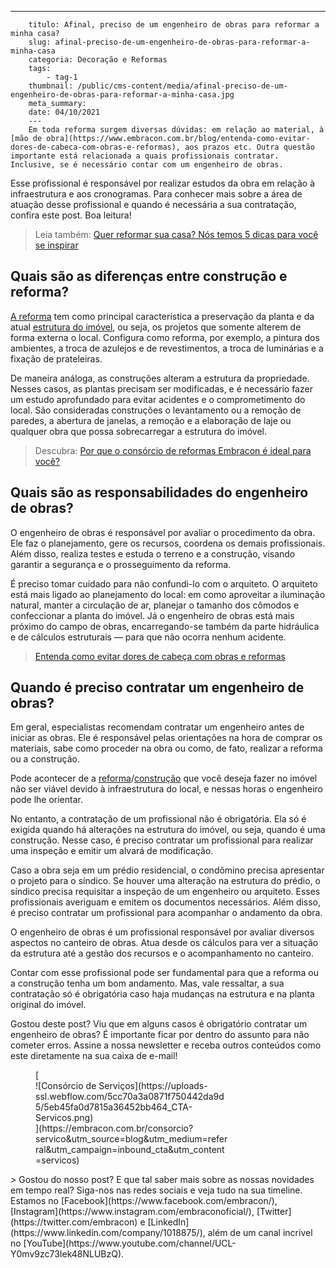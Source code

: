 ---
        titulo: Afinal, preciso de um engenheiro de obras para reformar a minha casa?
        slug: afinal-preciso-de-um-engenheiro-de-obras-para-reformar-a-minha-casa
        categoria: Decoração e Reformas
        tags:
            - tag-1
        thumbnail: /public/cms-content/media/afinal-preciso-de-um-engenheiro-de-obras-para-reformar-a-minha-casa.jpg
        meta_summary: 
        date: 04/10/2021
        ---
        Em toda reforma surgem diversas dúvidas: em relação ao material, à [mão de obra](https://www.embracon.com.br/blog/entenda-como-evitar-dores-de-cabeca-com-obras-e-reformas), aos prazos etc. Outra questão importante está relacionada a quais profissionais contratar. Inclusive, se é necessário contar com um engenheiro de obras.

Esse profissional é responsável por realizar estudos da obra em relação à infraestrutura e aos cronogramas. Para conhecer mais sobre a área de atuação desse profissional e quando é necessária a sua contratação, confira este post. Boa leitura!

> Leia também: [Quer reformar sua casa? Nós temos 5 dicas para você se inspirar](https://www.embracon.com.br/blog/quer-reformar-sua-casa-nos-temos-5-dicas-para-voce-se-inspirar)

Quais são as diferenças entre construção e reforma?
---------------------------------------------------

[A reforma](https://www.embracon.com.br/blog/conheca-o-consorcio-para-reforma-e-confira-as-vantagens) tem como principal característica a preservação da planta e da atual [estrutura do imóvel](https://www.embracon.com.br/blog/saiba-o-que-levar-em-consideracao-antes-de-comprar-um-imovel), ou seja, os projetos que somente alterem de forma externa o local. Configura como reforma, por exemplo, a pintura dos ambientes, a troca de azulejos e de revestimentos, a troca de luminárias e a fixação de prateleiras.

De maneira análoga, as construções alteram a estrutura da propriedade. Nesses casos, as plantas precisam ser modificadas, e é necessário fazer um estudo aprofundado para evitar acidentes e o comprometimento do local. São consideradas construções o levantamento ou a remoção de paredes, a abertura de janelas, a remoção e a elaboração de laje ou qualquer obra que possa sobrecarregar a estrutura do imóvel.

> Descubra: [Por que o consórcio de reformas Embracon é ideal para você?](https://www.embracon.com.br/blog/consorcio-reforma-embracon-por-que-e-uma-boa-opcao)

Quais são as responsabilidades do engenheiro de obras?
------------------------------------------------------

O engenheiro de obras é responsável por avaliar o procedimento da obra. Ele faz o planejamento, gere os recursos, coordena os demais profissionais. Além disso, realiza testes e estuda o terreno e a construção, visando garantir a segurança e o prosseguimento da reforma.

É preciso tomar cuidado para não confundi-lo com o arquiteto. O arquiteto está mais ligado ao planejamento do local: em como aproveitar a iluminação natural, manter a circulação de ar, planejar o tamanho dos cômodos e confeccionar a planta do imóvel. Já o engenheiro de obras está mais próximo do campo de obras, encarregando-se também da parte hidráulica e de cálculos estruturais — para que não ocorra nenhum acidente.

> [Entenda como evitar dores de cabeça com obras e reformas](https://www.embracon.com.br/blog/entenda-como-evitar-dores-de-cabeca-com-obras-e-reformas)

Quando é preciso contratar um engenheiro de obras?
--------------------------------------------------

Em geral, especialistas recomendam contratar um engenheiro antes de iniciar as obras. Ele é responsável pelas orientações na hora de comprar os materiais, sabe como proceder na obra ou como, de fato, realizar a reforma ou a construção.

Pode acontecer de a [reforma](https://www.embracon.com.br/blog/consorcio-para-reforma-embracon-por-que-e-uma-boa-opcao)/[construção](https://www.embracon.com.br/blog/vai-construir-uma-casa-descubra-quanto-vai-custar) que você deseja fazer no imóvel não ser viável devido à infraestrutura do local, e nessas horas o engenheiro pode lhe orientar.

No entanto, a contratação de um profissional não é obrigatória. Ela só é exigida quando há alterações na estrutura do imóvel, ou seja, quando é uma construção. Nesse caso, é preciso contratar um profissional para realizar uma inspeção e emitir um alvará de modificação.

Caso a obra seja em um prédio residencial, o condômino precisa apresentar o projeto para o síndico. Se houver uma alteração na estrutura do prédio, o síndico precisa requisitar a inspeção de um engenheiro ou arquiteto. Esses profissionais averiguam e emitem os documentos necessários. Além disso, é preciso contratar um profissional para acompanhar o andamento da obra.

O engenheiro de obras é um profissional responsável por avaliar diversos aspectos no canteiro de obras. Atua desde os cálculos para ver a situação da estrutura até a gestão dos recursos e o acompanhamento no canteiro.

Contar com esse profissional pode ser fundamental para que a reforma ou a construção tenha um bom andamento. Mas, vale ressaltar, a sua contratação só é obrigatória caso haja mudanças na estrutura e na planta original do imóvel.

Gostou deste post? Viu que em alguns casos é obrigatório contratar um engenheiro de obras? É importante ficar por dentro do assunto para não cometer erros. Assine a nossa newsletter e receba outros conteúdos como este diretamente na sua caixa de e-mail!

<figure class="w-richtext-figure-type-image w-richtext-align-center" style="max-width:310px">[<div>![Consórcio de Serviços](https://uploads-ssl.webflow.com/5cc70a3a0871f750442da9d5/5eb45fa0d7815a36452bb464_CTA-Servicos.png)</div>](https://embracon.com.br/consorcio?servico&utm_source=blog&utm_medium=referral&utm_campaign=inbound_cta&utm_content=servicos)</figure>> Gostou do nosso post? E que tal saber mais sobre as nossas novidades em tempo real? Siga-nos nas redes sociais e veja tudo na sua timeline. Estamos no [Facebook](https://www.facebook.com/embracon/), [Instagram](https://www.instagram.com/embraconoficial/), [Twitter](https://twitter.com/embracon) e [LinkedIn](https://www.linkedin.com/company/1018875/), além de um canal incrível no [YouTube](https://www.youtube.com/channel/UCL-Y0mv9zc73Iek48NLUBzQ).
        